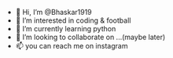- 👋 Hi, I’m @Bhaskar1919
- 👀 I’m interested in coding & football
- 🌱 I’m currently learning python
- 💞️ I’m looking to collaborate on ...(maybe later)
- 📫 you can reach me on instagram

<!---
Bhaskar1919/Bhaskar1919 is a ✨ special ✨ repository because its `README.md` (this file) appears on your GitHub profile.
You can click the Preview link to take a look at your changes.
--->
